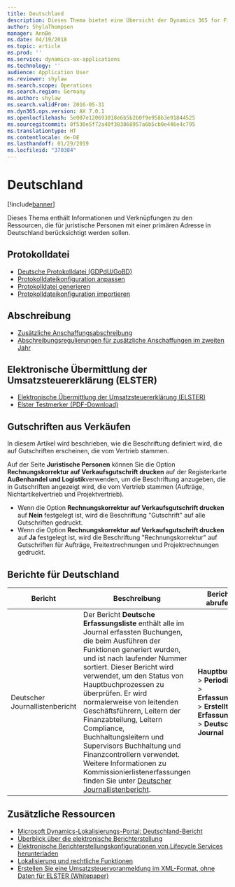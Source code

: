 ```yaml
---
title: Deutschland
description: Dieses Thema bietet eine Übersicht der Dynamics 365 for Finance and Operations-Funktionen, die für Deutschland spezifisch sind.
author: ShylaThompson
manager: AnnBe
ms.date: 04/19/2018
ms.topic: article
ms.prod: ''
ms.service: dynamics-ax-applications
ms.technology: ''
audience: Application User
ms.reviewer: shylaw
ms.search.scope: Operations
ms.search.region: Germany
ms.author: shylaw
ms.search.validFrom: 2016-05-31
ms.dyn365.ops.version: AX 7.0.1
ms.openlocfilehash: 5e007e120693018e6b5b2b0f9e958b3e91844525
ms.sourcegitcommit: 0f530e5f72a40f383868957a6b5cb0e446e4c795
ms.translationtype: HT
ms.contentlocale: de-DE
ms.lasthandoff: 01/29/2019
ms.locfileid: "370384"
---
```

# <a name="germany"></a>Deutschland

[!include[banner](../includes/banner.md)]

Dieses Thema enthält Informationen und Verknüpfungen zu den Ressourcen, die für juristische Personen mit einer primären Adresse in Deutschland berücksichtigt werden sollen.

## <a name="audit-file"></a>Protokolldatei
- [Deutsche Protokolldatei (GDPdU/GoBD)](emea-deu-gdpdu-audit-data-export.md)
- [Protokolldateikonfiguration anpassen](tasks/customize-german-audit-file-configuration.md)
- [Protokolldatei generieren](tasks/german-audit-file.md)
- [Protokolldateikonfiguration importieren](tasks/import-german-audit-file-configuration.md)

## <a name="depreciation"></a>Abschreibung
-   [Zusätzliche Anschaffungsabschreibung](emea-deu-additional-acquisition-depreciation.md)
-   [Abschreibungsregulierungen für zusätzliche Anschaffungen im zweiten Jahr](tasks/de-00002-depreciation.md)

## <a name="electronic-transmission-of-vat-declaration-elster"></a>Elektronische Übermittlung der Umsatzsteuererklärung (ELSTER)
- [Elektronische Übermittlung der Umsatzsteuererklärung (ELSTER)](tasks/de-00003-electronic-transmission-elster.md)
- [Elster Testmerker (PDF-Download)](https://msdnshared.blob.core.windows.net/media/2018/04/Dyn365_ElsterTestmerker.pdf)

## <a name="credit-memos-originating-from-sales"></a>Gutschriften aus Verkäufen
In diesem Artikel wird beschrieben, wie die Beschriftung definiert wird, die auf Gutschriften erscheinen, die vom Vertrieb stammen.

Auf der Seite **Juristische Personen** können Sie die Option **Rechnungskorrektur auf Verkaufsgutschrift drucken** auf der Registerkarte **Außenhandel und Logistik**verwenden, um die Beschriftung anzugeben, die in Gutschriften angezeigt wird, die vom Vertrieb stammen (Aufträge, Nichtartikelvertrieb und Projektvertrieb).

-   Wenn die Option **Rechnungskorrektur auf Verkaufsgutschrift drucken** auf **Nein** festgelegt ist, wird die Beschriftung "Gutschrift" auf alle Gutschriften gedruckt.
-   Wenn die Option **Rechnungskorrektur auf Verkaufsgutschrift drucken** auf **Ja** festgelegt ist, wird die Beschriftung "Rechnungskorrektur" auf Gutschriften für Aufträge, Freitextrechnungen und Projektrechnungen gedruckt.


## <a name="reports-for-germany"></a>Berichte für Deutschland

| Bericht                     |  Beschreibung  |Bericht abrufen |
|----------------------------|--------------------------|----------------------------------------|
|Deutscher Journallistenbericht|Der Bericht **Deutsche Erfassungsliste** enthält alle im Journal erfassten Buchungen, die beim Ausführen der Funktionen generiert wurden, und ist nach laufender Nummer sortiert. Dieser Bericht wird verwendet, um den Status von Hauptbuchprozessen zu überprüfen. Er wird normalerweise von leitenden Geschäftsführern, Leitern der Finanzabteilung, Leitern Compliance, Buchhaltungsleitern und Supervisors Buchhaltung und Finanzcontrollern verwendet. Weitere Informationen zu Kommissionierlistenerfassungen finden Sie unter [Deutscher Journallistenbericht](emea-deu-journal-list-report.md).|  **Hauptbuch** > **Periodisch** > **Erfassungen** > **Erstellte Erfassungen** > **Deutsches Journal**|

## <a name="additional-resources"></a>Zusätzliche Ressourcen
- [Microsoft Dynamics-Lokalisierungs-Portal: Deutschland-Bericht](https://mbs.microsoft.com/files/customer/AX/Support/supportnews/Germany.html)
- [Überblick über die elektronische Berichterstellung](../../dev-itpro/analytics/general-electronic-reporting.md)
- [Elektronische Berichterstellungskonfigurationen von Lifecycle Services herunterladen](../../dev-itpro/analytics/download-electronic-reporting-configuration-lcs.md)
- [Lokalisierung und rechtliche Funktionen](../../dev-itpro/lcs-solutions/country-region.md?toc=/fin-and-ops/toc.json)
- [Erstellen Sie eine Umsatzsteuervoranmeldung im XML-Format, ohne Daten für ELSTER (Whitepaper)](https://mbs.microsoft.com/customersource/Global/AX/learning/documentation/white-papers/VATdeclarationXMLELSTER)

